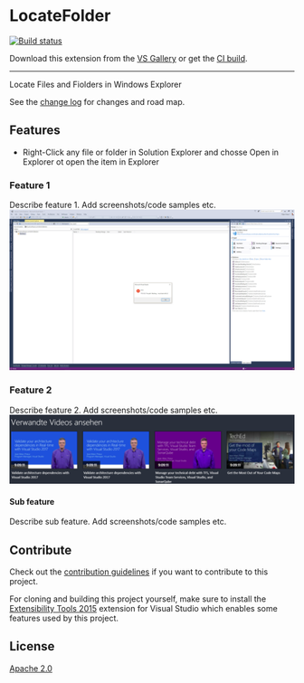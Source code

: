 # LocateFolder

<!-- Replace this badge with your own-->
[![Build status](https://ci.appveyor.com/api/projects/status/hv6uyc059rqbc6fj?svg=true)](https://ci.appveyor.com/project/madskristensen/extensibilitytools)

<!-- Update the VS Gallery link after you upload the VSIX-->
Download this extension from the [VS Gallery](https://visualstudiogallery.msdn.microsoft.com/[GuidFromGallery])
or get the [CI build](http://vsixgallery.com/extension/48d3bf5a-f247-4587-ab35-d47a1aff2add/).

---------------------------------------

Locate Files and Fiolders in Windows Explorer

See the [change log](CHANGELOG.md) for changes and road map.

## Features

- Right-Click any file or folder in Solution Explorer and chosse Open in Explorer ot open the item in Explorer

### Feature 1
Describe feature 1. Add screenshots/code samples etc.
![Open](images/openitem.png)

### Feature 2
Describe feature 2. Add screenshots/code samples etc.
![Whatever](images/whatever.png)

#### Sub feature
Describe sub feature. Add screenshots/code samples etc.

## Contribute
Check out the [contribution guidelines](CONTRIBUTING.md)
if you want to contribute to this project.

For cloning and building this project yourself, make sure
to install the
[Extensibility Tools 2015](https://visualstudiogallery.msdn.microsoft.com/ab39a092-1343-46e2-b0f1-6a3f91155aa6)
extension for Visual Studio which enables some features
used by this project.

## License
[Apache 2.0](LICENSE)